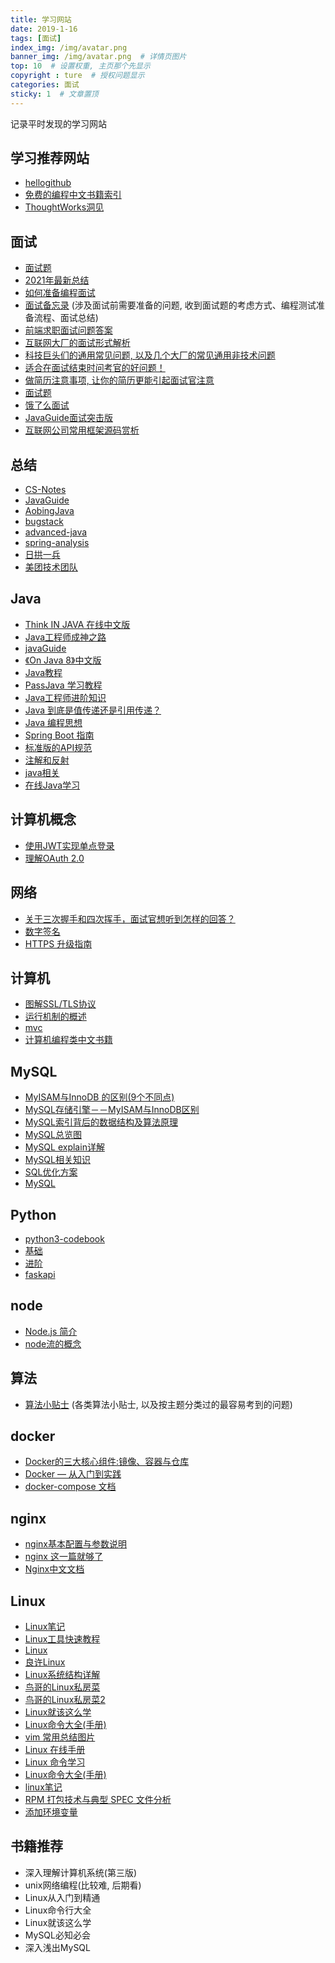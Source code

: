 ```yaml
---
title: 学习网站
date: 2019-1-16
tags: [面试]
index_img: /img/avatar.png
banner_img: /img/avatar.png  # 详情页图片
top: 10  # 设置权重, 主页那个先显示
copyright : ture  # 授权问题显示
categories: 面试
sticky: 1  # 文章置顶
---
```


记录平时发现的学习网站
<!-- more -->

## 学习推荐网站

- [hellogithub](https://hellogithub.com/)
- [免费的编程中文书籍索引](https://github.com/justjavac/free-programming-books-zh_CN)
- [ThoughtWorks洞见](https://insights.thoughtworks.cn/)

## 面试

- [面试题](https://github.com/souyunku/DevBooks)
- [2021年最新总结](https://github.com/0voice/interview_internal_reference)
- [如何准备编程面试](https://yangshun.github.io/tech-interview-handbook/coding-round-overview)
- [面试备忘录](https://yangshun.github.io/tech-interview-handbook/cheatsheet) (涉及面试前需要准备的问题, 收到面试题的考虑方式、编程测试准备流程、面试总结)
- [前端求职面试问题答案](https://github.com/yangshun/front-end-interview-handbook)
- [互联网大厂的面试形式解析](https://yangshun.github.io/tech-interview-handbook/company-interview-formats)
- [科技巨头们的通用常见问题, 以及几个大厂的常见通用非技术问题](https://yangshun.github.io/tech-interview-handbook/behavioral-questions)
- [适合在面试结束时问考官的好问题！](https://yangshun.github.io/tech-interview-handbook/questions-to-ask)
- [做简历注意事项, 让你的简历更能引起面试官注意](https://yangshun.github.io/tech-interview-handbook/resume)
- [面试题](http://www.cjjjs.com/page/topicinfo?id_topic=63)
- [饿了么面试](https://elemefe.github.io/node-interview/#/sections/zh-cn/)
- [JavaGuide面试突击版](https://snailclimb.gitee.io/javaguide-interview/#/)
- [互联网公司常用框架源码赏析](https://doocs.github.io/source-code-hunter/#/)

## 总结

- [CS-Notes](http://www.cyc2018.xyz/)
- [JavaGuide](https://github.com/Snailclimb/JavaGuide)
- [AobingJava](https://github.com/AobingJava/JavaFamily)
- [bugstack](https://bugstack.cn/)
- [advanced-java](https://github.com/doocs/advanced-java)
- [spring-analysis](https://github.com/seaswalker/spring-analysis)
- [日拱一兵](https://dayarch.top/)
- [美团技术团队](https://tech.meituan.com/)

## Java

- [Think IN JAVA 在线中文版](http://www.yq1012.com/ThinkingInJava/)
- [Java工程师成神之路](http://hollischuang.gitee.io/tobetopjavaer/#/)
- [javaGuide](https://snailclimb.gitee.io/javaguide/#/)
- [《On Java 8》中文版](https://lingcoder.github.io/OnJava8/#/)
- [Java教程](http://c.biancheng.net/java/)
- [PassJava 学习教程](http://www.passjava.cn/#/)
- [Java工程师进阶知识](https://adjava.netlify.app/#/)
- [Java 到底是值传递还是引用传递？](https://www.zhihu.com/question/31203609)
- [Java 编程思想](https://wizardforcel.gitbooks.io/thinking-in-java/content/)
- [Spring Boot 指南](https://snailclimb.gitee.io/springboot-guide/#/)
- [标准版的API规范](http://jdk8_api.dev.jcstaff.club/)
- [注解和反射](https://www.bilibili.com/video/BV1p4411P7V3?p=1)
- [java相关](https://github.com/rbmonster/learning-note)
- [在线Java学习](https://codegym.cc/zh/quests/tutorial)

## 计算机概念

- [使用JWT实现单点登录](https://blog.csdn.net/weixin_42873937/article/details/82460997)
- [理解OAuth 2.0](https://www.ruanyifeng.com/blog/2014/05/oauth_2_0.html)

## 网络

- [关于三次握手和四次挥手，面试官想听到怎样的回答？](https://www.zhihu.com/question/271701044/answer/1279809269)
- [数字签名](http://www.ruanyifeng.com/blog/2011/08/what_is_a_digital_signature.html)
- [HTTPS 升级指南](http://www.ruanyifeng.com/blog/2016/08/migrate-from-http-to-https.html)

## 计算机

- [图解SSL/TLS协议](http://www.ruanyifeng.com/blog/2014/09/illustration-ssl.html)
- [运行机制的概述](http://www.ruanyifeng.com/blog/2014/02/ssl_tls.html)
- [mvc](https://draveness.me/mvx#)
- [计算机编程类中文书籍](https://github.com/justjavac/free-programming-books-zh_CN)

## MySQL

- [MyISAM与InnoDB 的区别(9个不同点)](https://blog.csdn.net/qq_35642036/article/details/82820178)
- [MySQL存储引擎－－MyISAM与InnoDB区别](https://blog.csdn.net/xifeijian/article/details/20316775)
- [MySQL索引背后的数据结构及算法原理](http://blog.codinglabs.org/articles/theory-of-mysql-index.html)
- [MySQL总览图](https://static001.geekbang.org/resource/image/0d/d9/0d2070e8f84c4801adbfa03bda1f98d9.png)
- [MySQL explain详解](https://segmentfault.com/a/1190000008131735)
- [MySQL相关知识](https://cyc2018.github.io/CS-Notes/#/notes/MySQL)
- [SQL优化方案](https://mp.weixin.qq.com/s/YMxLYbVuF_7rfaawp8flOA)
- [MySQL](https://juejin.im/post/5cb6c4ef51882532b70e6ff0)

## Python
- [python3-codebook](https://python3-cookbook.readthedocs.io/zh_CN/latest/index.html)
- [基础](https://funhacks.gitbooks.io/explore-python/content/)
- [进阶](https://python3-cookbook.readthedocs.io/zh_CN/latest/)
- [faskapi](https://fastapi.tiangolo.com/zh/)

## node

- [Node.js 简介](http://nodejs.cn/learn)
- [node流的概念](https://juejin.im/post/5940a9c3128fe1006a0ab176)

## 算法

- [算法小贴士](https://yangshun.github.io/tech-interview-handbook/algorithms/algorithms-introduction) (各类算法小贴士, 以及按主题分类过的最容易考到的问题)

## docker

- [Docker的三大核心组件:镜像、容器与仓库](http://dockone.io/article/9249)
- [Docker — 从入门到实践](https://vuepress.mirror.docker-practice.com/)
- [docker-compose 文档](http://www.dockerinfo.net/docker-compose-%E9%A1%B9%E7%9B%AE)

## nginx

- [nginx基本配置与参数说明](https://www.nginx.cn/76.html)
- [nginx 这一篇就够了](https://juejin.im/post/5d81906c518825300a3ec7ca)
- [Nginx中文文档](https://www.nginx.cn/doc/)

## Linux

- [Linux笔记](https://www.kancloud.cn/chandler/bc-linux/167673)
- [Linux工具快速教程](https://linuxtools-rst.readthedocs.io/zh_CN/latest/index.html#)
- [Linux](https://www.zhihu.com/question/23834032/answer/695582133)
- [良许Linux](https://mp.weixin.qq.com/s?__biz=MzU3NTgyODQ1Nw==&mid=100001442&idx=1&sn=a55159ef053b3de9981392dfa3fbdc55&chksm=7d1c7e244a6bf732b3db64e1c6a8faadfc7b70220ab83594ffbec2c0b45de98876290bd15956&mpshare=1&scene=1&srcid=&sharer_sharetime=1574219162639&sharer_shareid=b10a18feaf6602ba28d0ac434169dfed#rd)
- [Linux系统结构详解](https://blog.csdn.net/hguisu/article/details/6122513)
- [鸟哥的Linux私房菜](https://linux.vbird.org/linux_basic/centos7/)
- [鸟哥的Linux私房菜2](http://cn.linux.vbird.org/)
- [Linux就该这么学](https://www.linuxprobe.com/)
- [Linux命令大全(手册)](https://www.linuxcool.com/)
- [vim 常用总结图片](https://vimsky.com/wp-content/uploads/2015/03/131.jpg)
- [Linux 在线手册](http://linux.51yip.com/)
- [Linux 命令学习](https://www.cnblogs.com/peida/archive/2012/12/05/2803591.html)
- [Linux命令大全(手册)](https://www.linuxcool.com/)
- [linux笔记](https://www.kancloud.cn/chandler/bc-linux/55602)
- [RPM 打包技术与典型 SPEC 文件分析](https://www.ibm.com/developerworks/cn/linux/l-rpm/index.html)
- [添加环境变量](https://blog.csdn.net/huangfei711/article/details/53044539)

## 书籍推荐

- 深入理解计算机系统(第三版)
- unix网络编程(比较难, 后期看)
- Linux从入门到精通
- Linux命令行大全
- Linux就该这么学
- MySQL必知必会
- 深入浅出MySQL
